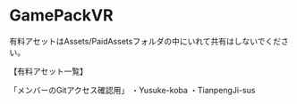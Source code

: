 # GamePackVR


有料アセットはAssets/PaidAssetsフォルダの中にいれて共有はしないでください。

【有料アセット一覧】

「メンバーのGitアクセス確認用」
・Yusuke-koba
・TianpengJi-sus
